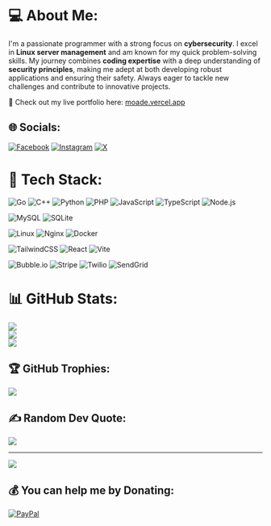 # 💻 About Me:
I'm a passionate programmer with a strong focus on **cybersecurity**. I excel in **Linux server management** and am known for my quick problem-solving skills. My journey combines **coding expertise** with a deep understanding of **security principles**, making me adept at both developing robust applications and ensuring their safety. Always eager to tackle new challenges and contribute to innovative projects.

🚀 Check out my live portfolio here: [moade.vercel.app](https://moade.vercel.app)

## 🌐 Socials:
[![Facebook](https://img.shields.io/badge/Facebook-%231877F2.svg?logo=Facebook&logoColor=white)](https://facebook.com/MOADJBILY)
[![Instagram](https://img.shields.io/badge/Instagram-%23E4405F.svg?logo=Instagram&logoColor=white)](https://instagram.com/moadejbily)
[![X](https://img.shields.io/badge/X-black.svg?logo=X&logoColor=white)](https://x.com/jbilyMoad)

# 🧠 Tech Stack:
![Go](https://img.shields.io/badge/Go-%2300ADD8.svg?style=for-the-badge&logo=go&logoColor=white)
![C++](https://img.shields.io/badge/C++-%2300599C.svg?style=for-the-badge&logo=c%2B%2B&logoColor=white)
![Python](https://img.shields.io/badge/Python-%233776AB.svg?style=for-the-badge&logo=python&logoColor=white)
![PHP](https://img.shields.io/badge/PHP-%23777BB4.svg?style=for-the-badge&logo=php&logoColor=white)
![JavaScript](https://img.shields.io/badge/JavaScript-%23F7DF1E.svg?style=for-the-badge&logo=javascript&logoColor=black)
![TypeScript](https://img.shields.io/badge/TypeScript-%23007ACC.svg?style=for-the-badge&logo=typescript&logoColor=white)
![Node.js](https://img.shields.io/badge/Node.js-%23339933.svg?style=for-the-badge&logo=node.js&logoColor=white)

![MySQL](https://img.shields.io/badge/MySQL-%234479A1.svg?style=for-the-badge&logo=mysql&logoColor=white)
![SQLite](https://img.shields.io/badge/SQLite-%2307405e.svg?style=for-the-badge&logo=sqlite&logoColor=white)

![Linux](https://img.shields.io/badge/Linux-%23FCC624.svg?style=for-the-badge&logo=linux&logoColor=black)
![Nginx](https://img.shields.io/badge/Nginx-%23009639.svg?style=for-the-badge&logo=nginx&logoColor=white)
![Docker](https://img.shields.io/badge/Docker-%230db7ed.svg?style=for-the-badge&logo=docker&logoColor=white)

![TailwindCSS](https://img.shields.io/badge/TailwindCSS-%2306B6D4.svg?style=for-the-badge&logo=tailwindcss&logoColor=white)
![React](https://img.shields.io/badge/React-%2361DAFB.svg?style=for-the-badge&logo=react&logoColor=black)
![Vite](https://img.shields.io/badge/Vite-%23646CFF.svg?style=for-the-badge&logo=vite&logoColor=white)

![Bubble.io](https://img.shields.io/badge/Bubble.io-273D61?style=for-the-badge&logo=bubble&logoColor=white)
![Stripe](https://img.shields.io/badge/Stripe-008CDD?style=for-the-badge&logo=stripe&logoColor=white)
![Twilio](https://img.shields.io/badge/Twilio-F22F46?style=for-the-badge&logo=twilio&logoColor=white)
![SendGrid](https://img.shields.io/badge/SendGrid-2A8DDB?style=for-the-badge&logo=sendgrid&logoColor=white)

# 📊 GitHub Stats:
![](https://github-readme-stats.vercel.app/api?username=jbily&theme=dark&hide_border=false)<br/>
![](https://github-readme-streak-stats.herokuapp.com/?user=jbily&theme=dark&hide_border=false)<br/>
![](https://github-readme-stats.vercel.app/api/top-langs/?username=jbily&theme=dark&hide_border=false&layout=compact)

## 🏆 GitHub Trophies:
![](https://github-profile-trophy.vercel.app/?username=jbily&theme=shadow_red&no-frame=false&no-bg=true&margin-w=4)

## ✍️ Random Dev Quote:
![](https://quotes-github-readme.vercel.app/api?type=horizontal&theme=dark)

---
[![](https://visitcount.itsvg.in/api?id=jbily&icon=0&color=0)](https://visitcount.itsvg.in)

## 💰 You can help me by Donating:
[![PayPal](https://img.shields.io/badge/PayPal-00457C?style=for-the-badge&logo=paypal&logoColor=white)](https://paypal.me/MOADJBILY)

<!-- Proudly created with GPRM ( https://gprm.itsvg.in ) -->
